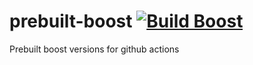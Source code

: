 # prebuilt-boost [![Build Boost](https://github.com/MarkusJx/prebuilt-boost/actions/workflows/build-boost.yml/badge.svg?branch=main)](https://github.com/MarkusJx/prebuilt-boost/actions/workflows/build-boost.yml)

Prebuilt boost versions for github actions
